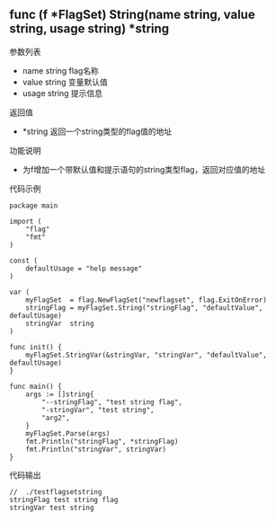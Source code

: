 ## func (f *FlagSet) String(name string, value string, usage string) *string

参数列表
- name string   flag名称
- value string 变量默认值
- usage string 提示信息

返回值
- *string 返回一个string类型的flag值的地址

功能说明
- 为f增加一个带默认值和提示语句的string类型flag，返回对应值的地址

代码示例
    
    package main
    
    import (
    	"flag"
    	"fmt"
    )
    
    const (
    	defaultUsage = "help message"
    )
    
    var (
    	myFlagSet  = flag.NewFlagSet("newflagset", flag.ExitOnError)
    	stringFlag = myFlagSet.String("stringFlag", "defaultValue", defaultUsage)
    	stringVar  string
    )
    
    func init() {
    	myFlagSet.StringVar(&stringVar, "stringVar", "defaultValue", defaultUsage)
    }
    
    func main() {
    	args := []string{
    		"--stringFlag", "test string flag",
    		"-stringVar", "test string",
    		"arg2",
    	}
    	myFlagSet.Parse(args)
    	fmt.Println("stringFlag", *stringFlag)
    	fmt.Println("stringVar", stringVar)
    }

代码输出
        
    //  ./testflagsetstring 
    stringFlag test string flag
    stringVar test string
